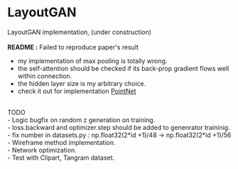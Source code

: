 # LayoutGAN
LayoutGAN implementation, (under construction)
<br><br>
<b>README :</b> Failed to reproduce paper's result <br>
- my implementation of max pooling is totally wrong.<br>
- the self-attention should be checked if its back-prop gradient flows well within connection.<br>
- the hidden layer size is my arbitrary choice.<br>
- check it out for implementation [PointNet](https://www.youtube.com/watch?v=Cge-hot0Oc0)<br>
<br>
TODO <br>
- Logic bugfix on random z generation on training. <br>
- loss.backward and optimizer.step should be added to genenrator traininig.
- fix number in datasets.py : np.float32(2*id +1)/48 -> np.float32(2*id +1)/56
- Wireframe method implementation. <br>
- Network optimization. <br>
- Test with Clipart, Tangram dataset.<br>
